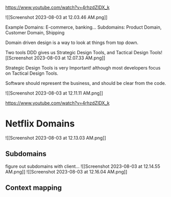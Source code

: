 
https://www.youtube.com/watch?v=4rhzdZIDX_k

![[Screenshot 2023-08-03 at 12.03.46 AM.png]]

Example Domains: E-commerce, banking...
Subdomains: Product Domain, Customer Domain, Shipping

Domain driven design is a  way to look at things from top down.

Two tools DDD gives us Strategic Design Tools, and Tactical Design Tools![[Screenshot 2023-08-03 at 12.07.33 AM.png]]

Strategic Design Tools is very Important! although most developers focus on Tactical Design Tools.


Software should represent the business, and should be clear from the code.

![[Screenshot 2023-08-03 at 12.11.11 AM.png]]


https://www.youtube.com/watch?v=4rhzdZIDX_k


# Netflix Domains

![[Screenshot 2023-08-03 at 12.13.03 AM.png]]

## Subdomains 
figure out subdomains with client...
![[Screenshot 2023-08-03 at 12.14.55 AM.png]]
 ![[Screenshot 2023-08-03 at 12.16.04 AM.png]]

## Context mapping
